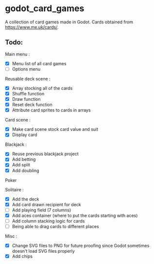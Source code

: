 # godot_card_games
A collection of card games made in Godot.
Cards obtained from https://www.me.uk/cards/.

## Todo:
Main menu :
- [x] Menu list of all card games
- [ ] Options menu

Reusable deck scene :
- [x] Array stocking all of the cards
- [x] Shuffle function
- [x] Draw function
- [x] Reset deck function
- [x] Attribute card sprites to cards in arrays

Card scene :
- [x] Make card scene stock card value and suit
- [x] Display card

Blackjack :
- [x] Reuse previous blackjack project
- [x] Add betting
- [x] Add split
- [x] Add doubling

Poker

Solitaire :
- [x] Add the deck
- [x] Add card drawn recipient for deck
- [ ] Add playing field (7 columns)
- [x] Add aces container (where to put the cards starting with aces)
- [ ] Add column stacking logic for cards
- [ ] Being able to drag cards to different places

Misc :
- [x] Change SVG files to PNG for future proofing since Godot sometimes doesn't load SVG files properly
- [x] Add chips
